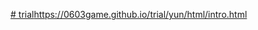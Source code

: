 [# trial](https://0603game.github.io/trial/yun/html/intro.html)https://0603game.github.io/trial/yun/html/intro.html
